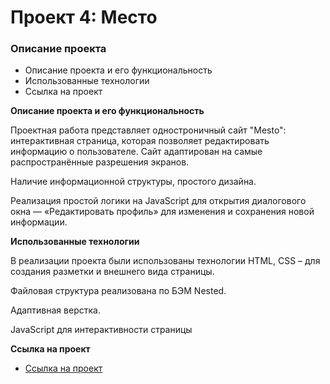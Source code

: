 # Проект 4: Место

### Описание проекта
* Описание проекта и его функциональность
* Использованные технологии
* Ссылка на проект

**Описание проекта и его функциональность**

Проектная работа представляет одностроничный сайт "Mesto": интерактивная страница, которая позволяет редактировать информацию о пользователе. Сайт адаптирован на самые распространённые разрешения экранов.

Наличие информационной структуры, простого дизайна.

Реализация простой логики на JavaScript для открытия диалогового окна — «Редактировать профиль» для изменения и сохранения новой информации.

**Использованные технологии**

В реализации проекта были использованы технологии HTML, CSS – для создания разметки и внешнего вида страницы.

Файловая структура реализована по БЭМ Nested.

Адаптивная верстка.

JavaScript для интерактивности страницы


**Ссылка на проект**

* [Ссылка на проект](https://nataliabaeva20.github.io/mesto/index.html)

